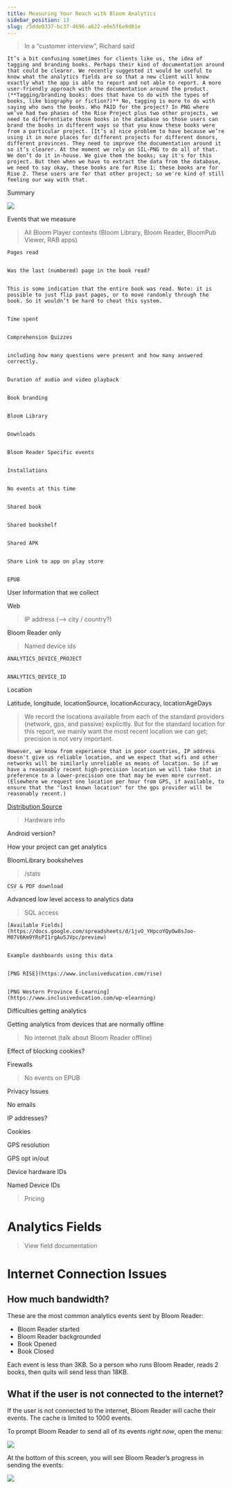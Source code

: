 ```yaml
---
title: Measuring Your Reach with Bloom Analytics
sidebar_position: 13
slug: /5dde0337-bc37-4696-a622-e0e5f6e9d01e
---
```




> In a “customer interview”, Richard said


	It’s a bit confusing sometimes for clients like us, the idea of tagging and branding books. Perhaps their kind of documentation around that could be clearer. We recently suggested it would be useful to know what the analytics fields are so that a new client will know exactly what the app is able to report and not able to report. A more user-friendly approach with the documentation around the product. (**Tagging/branding books: does that have to do with the types of books, like biography or fiction?)** No, tagging is more to do with saying who owns the books. Who PAID for the project? In PNG where we’ve had two phases of the Rise Project plus two other projects, we need to differentiate those books in the database so those users can brand the books in different ways so that you know these books were from a particular project. [It’s a] nice problem to have because we’re using it in more places for different projects for different donors, different provinces. They need to improve the documentation around it so it’s clearer. At the moment we rely on SIL-PNG to do all of that. We don’t do it in-house. We give them the books; say it's for this project. But then when we have to extract the data from the database, we need to say okay, these books are for Rise 1; these books are for Rise 2. These users are for that other project; so we're kind of still feeling our way with that.


Summary


![](./112076373.png)


Events that we measure


> All Bloom Player contexts (Bloom Library, Bloom Reader, BloomPub Viewer, RAB apps)


	Pages read


	Was the last (numbered) page in the book read?


	This is some indication that the entire book was read. Note: it is possible to just flip past pages, or to move randomly through the book. So it wouldn’t be hard to cheat this system.


	Time spent


	Comprehension Quizzes


	including how many questions were present and how many answered correctly.


	Duration of audio and video playback


	Book branding


	Bloom Library


	Downloads


	Bloom Reader Specific events


	Installations


	No events at this time


	Shared book


	Shared bookshelf


	Shared APK


	Share Link to app on play store


	EPUB


User Information that we collect


Web


> IP address (--> city / country?)


Bloom Reader only


> Named device ids


	ANALYTICS_DEVICE_PROJECT


	ANALYTICS_DEVICE_ID


Location


Latitude, longitude, locationSource, locationAccuracy, locationAgeDays


> We record the locations available from each of the standard providers (network, gps, and passive) explicitly. But for the standard location for this report, we mainly want the most recent location we can get; precision is not very important.


	However, we know from experience that in poor countries, IP address doesn't give us reliable location, and we expect that wifi and other networks will be similarly unreliable as means of location. So if we have a reasonably recent high-precision location we will take that in preference to a lower-precision one that may be even more current. (Elsewhere we request one location per hour from GPS, if available, to ensure that the "last known location" for the gps provider will be reasonably recent.)


[Distribution Source](https://docs.google.com/document/d/1Hm7apUH1KV3I_GCCOVkh-aiCtq5O_1ILcne074r_w-g/edit)


> Hardware info


Android version?


How your project can get analytics


BloomLibrary bookshelves


> /stats


	CSV & PDF download


Advanced low level access to analytics data


> SQL access


	[Available Fields](https://docs.google.com/spreadsheets/d/1jvO_YHpcoYQyOw8sJoo-M07V6Km9YRsPI1rgAuSJVpc/preview)


	Example dashboards using this data


	[PNG RISE](https://www.inclusiveducation.com/rise)


	[PNG Western Province E-Learning](https://www.inclusiveducation.com/wp-elearning)


Difficulties getting analytics


Getting analytics from devices that are normally offline


> No internet (talk about Bloom Reader offline)


Effect of blocking cookies?


Firewalls


> No events on EPUB


Privacy Issues


No emails


IP addresses?


Cookies


GPS resolution


GPS opt in/out


Device hardware IDs


Named Device IDs


> Pricing


# Analytics Fields


> View field documentation


# Internet Connection Issues


## How much bandwidth?


These are the most common analytics events sent by Bloom Reader:

- Bloom Reader started
- Bloom Reader backgrounded
- Book Opened
- Book Closed

Each event is less than 3KB. So a person who runs Bloom Reader, reads 2 books, then quits will send less than 18KB.


## What if the user is not connected to the internet?


If the user is not connected to the internet, Bloom Reader will cache their events. The cache is limited to 1000 events.


To prompt Bloom Reader to send all of its events _right now_, open the menu:


![](./672205938.png)


At the bottom of this screen, you will see Bloom Reader’s progress in sending the events:


![](./736622608.png)

